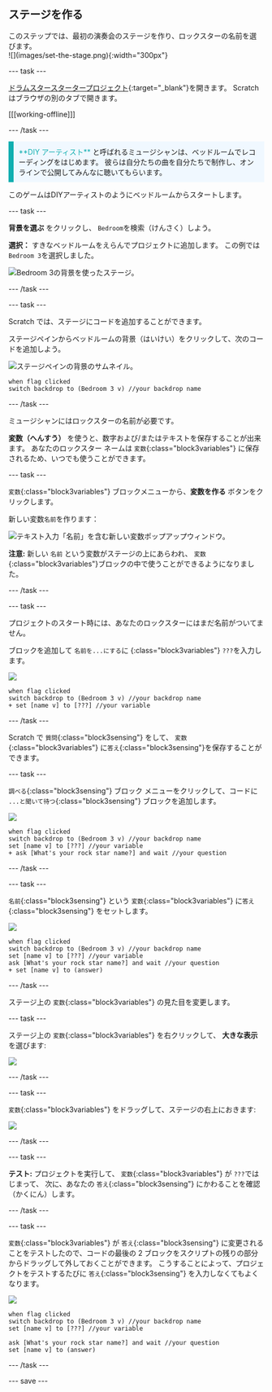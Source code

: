 ## ステージを作る

<div style="display: flex; flex-wrap: wrap">
<div style="flex-basis: 200px; flex-grow: 1; margin-right: 15px;">
このステップでは、最初の演奏会のステージを作り、ロックスターの名前を選びます。
</div>
<div>
![](images/set-the-stage.png){:width="300px"}
</div>
</div>

--- task ---

[ドラムスタースタータープロジェクト](https://scratch.mit.edu/projects/535783147/editor){:target="_blank"}を開きます。 Scratchはブラウザの別のタブで開きます。

[[[working-offline]]]

--- /task ---

<p style="border-left: solid; border-width:10px; border-color: #0faeb0; background-color: aliceblue; padding: 10px;">
<span style="color: #0faeb0">**DIY アーティスト**</span> と呼ばれるミュージシャンは、ベッドルームでレコーディングをはじめます。 彼らは自分たちの曲を自分たちで制作し、オンラインで公開してみんなに聴いてもらいます。 
</p>

このゲームはDIYアーティストのようにベッドルームからスタートします。

--- task ---

**背景を選ぶ** をクリックし、 `Bedroom`を検索（けんさく）しよう。

**選択：** すきなベッドルームをえらんでプロジェクトに追加します。 この例では`Bedroom 3`を選択しました。

![Bedroom 3の背景を使ったステージ。](images/bedroom3.png)

--- /task ---

--- task ---

Scratch では、ステージにコードを追加することができます。

ステージペインからベッドルームの背景（はいけい）をクリックして、次のコードを追加しよう。

![ステージペインの背景のサムネイル。](images/bedroom-icon.png)

```blocks3
when flag clicked
switch backdrop to (Bedroom 3 v) //your backdrop name
```

--- /task ---

ミュージシャンにはロックスターの名前が必要です。

**変数（へんすう）** を使うと、数字および/またはテキストを保存することが出来ます。 あなたのロックスター ネームは `変数`{:class="block3variables"} に保存されるため、いつでも使うことができます。

--- task ---

`変数`{:class="block3variables"} ブロックメニューから、**変数を作る** ボタンをクリックします。

新しい変数`名前`を作ります：

![テキスト入力「名前」を含む新しい変数ポップアップウィンドウ。](images/new-variable.png)

**注意:** 新しい `名前` という変数がステージの上にあらわれ、 `変数`{:class="block3variables"}ブロックの中で使うことができるようになりました。

--- /task ---

--- task ---

プロジェクトのスタート時には、あなたのロックスターにはまだ名前がついてません。

ブロックを追加して `名前を...にする`に {:class="block3variables"} `???`を入力します。

![](images/stage-icon.png)

```blocks3
when flag clicked
switch backdrop to (Bedroom 3 v) //your backdrop name
+ set [name v] to [???] //your variable
```

--- /task ---

Scratch で `質問`{:class="block3sensing"} をして、 `変数`{:class="block3variables"} に`答え`{:class="block3sensing"}を保存することができます。

--- task ---

`調べる`{:class="block3sensing"} ブロック メニューをクリックして、コードに `...と聞いて待つ`{:class="block3sensing"} ブロックを追加します。

![](images/stage-icon.png)

```blocks3
when flag clicked
switch backdrop to (Bedroom 3 v) //your backdrop name
set [name v] to [???] //your variable
+ ask [What's your rock star name?] and wait //your question
```

--- /task ---

--- task ---

`名前`{:class="block3sensing"} という `変数`{:class="block3variables"} に`答え`{:class="block3sensing"} をセットします。

![](images/stage-icon.png)

```blocks3
when flag clicked
switch backdrop to (Bedroom 3 v) //your backdrop name
set [name v] to [???] //your variable
ask [What's your rock star name?] and wait //your question
+ set [name v] to (answer)
```

--- /task ---

ステージ上の `変数`{:class="block3variables"} の見た目を変更します。

--- task ---

ステージ上の `変数`{:class="block3variables"} を右クリックして、 **大きな表示**を選びます:

![](images/large-readout.png)

--- /task ---

--- task ---

`変数`{:class="block3variables"} をドラッグして、ステージの右上におきます:

![](images/repositioned-variable.png)

--- /task ---

--- task ---

**テスト:** プロジェクトを実行して、 `変数`{:class="block3variables"} が `???`ではじまって、 次に、あなたの `答え`{:class="block3sensing"} にかわることを確認（かくにん）します。

--- /task ---

--- task ---

`変数`{:class="block3variables"} が `答え`{:class="block3sensing"} に変更されることをテストしたので、コードの最後の 2 ブロックをスクリプトの残りの部分からドラッグして外しておくことができます。 こうすることによって、プロジェクトをテストするたびに `答え`{:class="block3sensing"} を入力しなくてもよくなります。

![](images/stage-icon.png)

```blocks3
when flag clicked
switch backdrop to (Bedroom 3 v) //your backdrop name
set [name v] to [???] //your variable
```

```blocks3
ask [What's your rock star name?] and wait //your question
set [name v] to (answer)
```

--- /task ---

--- save ---

